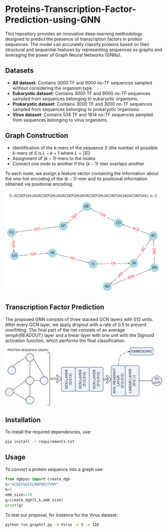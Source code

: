 # Proteins-Transcription-Factor-Prediction-using-GNN
This repository provides an innovative deep-learning methodology designed to predict the presence of transcription factors in protein sequences. The model can accurately classify proteins based on their structural and sequential features by representing sequences as graphs and leveraging the power of Graph Neural Networks (GNNs).

## Datasets

- **All dataset**: Contains 3000 TF and 9000 no-TF sequences sampled without considering the organism type.
- **Eukaryotic dataset**: Contains 3000 TF and 9000 no-TF sequences sampled from sequences belonging to eukaryotic organisms.
- **Prokaryotic dataset**: Contains 3000 TF and 3000 no-TF sequences sampled from sequences belonging to prokaryotic organisms.
- **Virus dataset**: Contains 538 TF and 1614 no-TF sequences sampled from sequences belonging to virus organisms.

## Graph Construction
- Identification of the $k$-mers of the sequence $S$ (the number of possible $k$-mers of $S$ is $L-k+1$ where $L = \lvert S \rvert$)
- Assignment of $(k-1)$-mers to the nodes
- Connect one node to another if the $(k-1)$-mer overlaps another

To each node, we assign a feature vector containing the information about the one-hot encoding of the $(k-1)$-mer and its positional information obtained via positional encoding. 

![GNN Architecture](images/example.png)

## Transcription Factor Prediction
The proposed GNN consists of three stacked GCN layers with 512 units. After every GCN layer, we apply dropout with a rate of 0.5 to prevent overfitting. The final part of the net consists of an average \emph{READOUT} layer and a linear layer with one unit with the Sigmoid activation function, which performs the final classification. 

![GNN Architecture](images/net.jpg)

## Installation

To install the required dependencies, use:

```bash
pip install -r requirements.txt
```
## Usage
To convert a protein sequence into a graph use:
```python
from dgbpos import create_dgb
S="ACDEFGHIKLMNPQRSTVWY"
k=5
emb_size=128
g=create_dgb(S,k,emb_size)
print(g)
```
To test our proposal, for instance for the Virus dataset:
```bash
python run_graphtf.py -d Virus -k 5 -e 128
```
